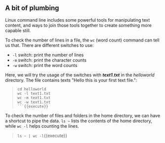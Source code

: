 ## A bit of plumbing

Linux command line includes some powerful tools for manipulating text content, and ways to join those tools together to create something more capable still.

To check the number of lines in a file, the `wc` (word count) command can tell us that. There are different switches to use:
- `-l` switch: print the number of lines
- `-m` switch: print the character counts
- `-w` switch: print the word counts

Here, we will try the usage of the switches with **_text1.txt_** in the _helloworld_ directory. The file contains texts "Hello this is your first text file.":
> ```
> cd helloworld
> wc -l text1.txt
> wc -m text1.txt
> wc -w text1.txt
> ```{{execute}}

To check the number of files and folders in the home directory, we can have a shortcut to pipe the data. `ls ~` lists the contents of the home directory, while `wc -l` helps counting the lines. 
> `ls ~ | wc -l`{{execute}}


